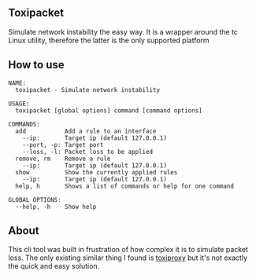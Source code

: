 ## Toxipacket
Simulate network instability the easy way. It is a wrapper around the tc Linux utility, therefore the latter is the only supported platform

## How to use
```
NAME:
  toxipacket - Simulate network instability

USAGE:
  toxipacket [global options] command [command options]

COMMANDS:
  add           Add a rule to an interface
    --ip:       Target ip (default 127.0.0.1)
    --port, -p: Target port
    --loss, -l: Packet loss to be applied
  remove, rm    Remove a rule
    --ip:       Target ip (default 127.0.0.1)
  show          Show the currently applied rules
    --ip:       Target ip (default 127.0.0.1)
  help, h       Shows a list of commands or help for one command

GLOBAL OPTIONS:
  --help, -h    Show help
```

## About
This cli tool was built in frustration of how complex it is to simulate packet loss. The only existing similar thing I found is [toxiproxy](https://github.com/Shopify/toxiproxy) but it's not exactly the quick and easy solution. 
